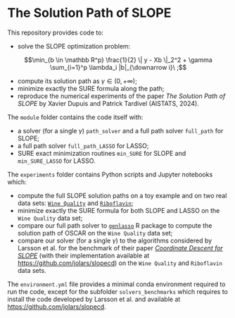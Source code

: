 # The Solution Path of SLOPE

This repository provides code to:

- solve the SLOPE optimization problem:

```math
\min_{b \in \mathbb R^p} \frac{1}{2} \| y - Xb \|_2^2 + \gamma \sum_{i=1}^p \lambda_i |b|_{\downarrow i}\ ;
```

- compute its solution path as $\gamma \in (0, +\infty)$;
- minimize exactly the SURE formula along the path;
- reproduce the numerical experiments of the paper *The Solution Path of SLOPE* by Xavier Dupuis and Patrick Tardivel (AISTATS, 2024).

The `module` folder contains the code itself with:

- a solver (for a single $\gamma$) `path_solver` and a full path solver `full_path` for SLOPE;
- a full path solver `full_path_LASSO` for LASSO;
- SURE exact minimization routines `min_SURE` for SLOPE and `min_SURE_LASSO` for LASSO.

The `experiments` folder contains Python scripts and Jupyter notebooks which:

- compute the full SLOPE solution paths on a toy example and on two real data sets: [`Wine Quality`](http://archive.ics.uci.edu/dataset/186/wine+quality) and [`Riboflavin`](https://www.annualreviews.org/doi/suppl/10.1146/annurev-statistics-022513-115545);
- minimize exactly the SURE formula for both SLOPE and LASSO on the `Wine Quality` data set;
- compare our full path solver to [`genlasso`](https://cran.r-project.org/web/packages/genlasso/index.html) R package to compute the solution path of OSCAR on the `Wine Quality` data set;
- compare our solver (for a single $\gamma$) to the algorithms considered by Larsson et al. for the benchmark of their paper [*Coordinate Descent for SLOPE*](https://proceedings.mlr.press/v206/larsson23a.html) (with their implementation available at <https://github.com/jolars/slopecd>) on the `Wine Quality` and `Riboflavin` data sets.

The `environment.yml` file provides a minimal conda environment required to run the code, except for the subfolder `solvers_benchmarks` which requires to install the code developed by Larsson et al. and available at <https://github.com/jolars/slopecd>.
